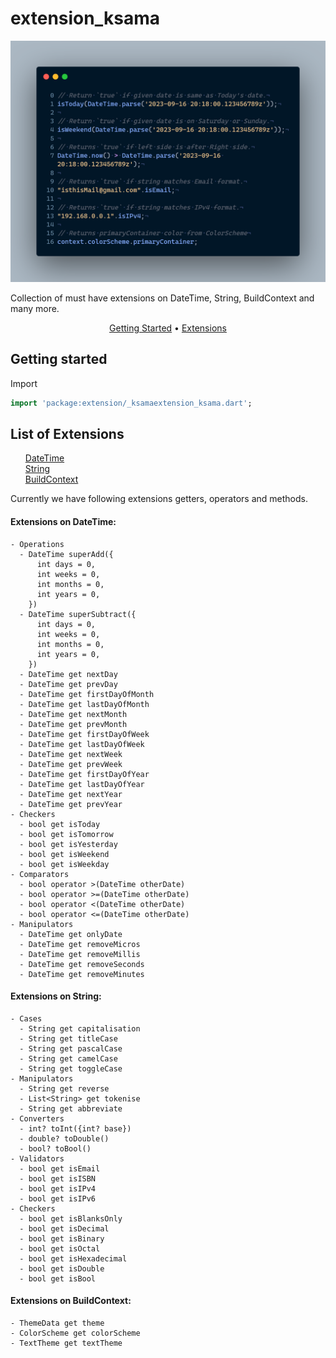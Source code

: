 # extension_ksama

![Logo](images/examples.png)

Collection of must have extensions on DateTime, String, BuildContext and many more.

<p align="center">
  <a href="#getting-started">Getting Started</a> •
  <a href="#list-of-extensions">Extensions</a>
</p>

## Getting started

Import

```dart
import 'package:extension/_ksamaextension_ksama.dart';
``` 

## List of Extensions

<ul>
  <a href="#extensions-on-datetime">DateTime</a><br/>
  <a href="#extensions-on-string">String</a><br/>
  <a href="#extensions-on-buildcontext">BuildContext</a><br/>
</ul>

Currently we have following extensions getters, operators and methods.

#### **Extensions on DateTime:**
    - Operations
      - DateTime superAdd({
          int days = 0,
          int weeks = 0,
          int months = 0,
          int years = 0,
        })
      - DateTime superSubtract({
          int days = 0,
          int weeks = 0,
          int months = 0,
          int years = 0,
        })
      - DateTime get nextDay
      - DateTime get prevDay
      - DateTime get firstDayOfMonth
      - DateTime get lastDayOfMonth
      - DateTime get nextMonth
      - DateTime get prevMonth
      - DateTime get firstDayOfWeek
      - DateTime get lastDayOfWeek
      - DateTime get nextWeek
      - DateTime get prevWeek
      - DateTime get firstDayOfYear
      - DateTime get lastDayOfYear
      - DateTime get nextYear
      - DateTime get prevYear
    - Checkers
      - bool get isToday
      - bool get isTomorrow
      - bool get isYesterday
      - bool get isWeekend
      - bool get isWeekday
    - Comparators
      - bool operator >(DateTime otherDate)
      - bool operator >=(DateTime otherDate)
      - bool operator <(DateTime otherDate)
      - bool operator <=(DateTime otherDate)
    - Manipulators
      - DateTime get onlyDate
      - DateTime get removeMicros
      - DateTime get removeMillis
      - DateTime get removeSeconds
      - DateTime get removeMinutes

#### **Extensions on String:**
    - Cases
      - String get capitalisation
      - String get titleCase
      - String get pascalCase
      - String get camelCase
      - String get toggleCase
    - Manipulators
      - String get reverse
      - List<String> get tokenise
      - String get abbreviate
    - Converters
      - int? toInt({int? base})
      - double? toDouble()
      - bool? toBool()
    - Validators
      - bool get isEmail
      - bool get isISBN
      - bool get isIPv4
      - bool get isIPv6
    - Checkers
      - bool get isBlanksOnly
      - bool get isDecimal
      - bool get isBinary
      - bool get isOctal
      - bool get isHexadecimal
      - bool get isDouble
      - bool get isBool

#### **Extensions on BuildContext:**
    - ThemeData get theme
    - ColorScheme get colorScheme
    - TextTheme get textTheme
